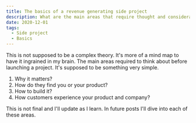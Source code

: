 ```yaml
---
title: The basics of a revenue generating side project
description: What are the main areas that require thought and consideration.
date: 2020-12-01
tags:
  - Side project
  - Basics
---
```

This is not supposed to be a complex theory. It's more of a mind map to have it ingrained in my brain. The main areas required to think about before launching a project. It's supposed to be something very simple. 

1.  Why it matters?
2. How do they find you or your product?
3. How to build it?
4. How customers experience your product and company?

This is not final and I'll update as I learn. In future posts I'll dive into each of these areas. 